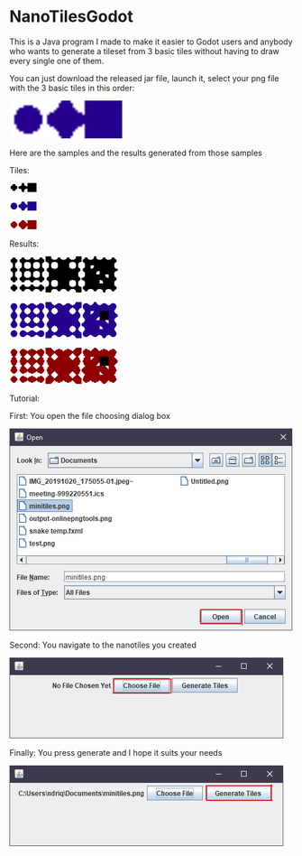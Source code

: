 # NanoTilesGodot

This is a Java program I made to make it easier to Godot users and anybody who wants to generate a tileset from 3 basic tiles without having to draw every single one of them.

You can just download the released jar file, launch it, select your png file with the 3 basic tiles in this order:

<img src="https://github.com/ndriqa/NanoTilesGodot/blob/master/assets/nanoTiles2.png" alt="NanoTiles" width="200"/>

Here are the samples and the results generated from those samples

Tiles:

![NanoTile1](https://github.com/ndriqa/NanoTilesGodot/blob/master/assets/nanoTiles1.png)

![NanoTile2](https://github.com/ndriqa/NanoTilesGodot/blob/master/assets/nanoTiles2.png)

![NanoTile3](https://github.com/ndriqa/NanoTilesGodot/blob/master/assets/nanoTiles3.png)


Results:

![TileSet1](https://github.com/ndriqa/NanoTilesGodot/blob/master/assets/results/tileSet1.png)

![TileSet1](https://github.com/ndriqa/NanoTilesGodot/blob/master/assets/results/tileSet2.png)

![TileSet1](https://github.com/ndriqa/NanoTilesGodot/blob/master/assets/results/tileSet3.png)

Tutorial:

First: You open the file choosing dialog box

![Tutorial1](https://github.com/ndriqa/NanoTilesGodot/blob/master/assets/tutorial/choseFile.png)

Second: You navigate to the nanotiles you created

![Tutorial2](https://github.com/ndriqa/NanoTilesGodot/blob/master/assets/tutorial/chosePNGfile.png)

Finally: You press generate and I hope it suits your needs

![Tutorial3](https://github.com/ndriqa/NanoTilesGodot/blob/master/assets/tutorial/generate.png)
